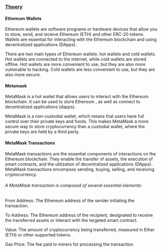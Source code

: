 <u><h3>Thoery</h3></u>

<h4>Ethereum Wallets</h4>
<p>Ethereum wallets are software programs or hardware devices that allow you to store, send, and receive Ethereum (ETH) and other ERC-20 tokens. Wallets are essential for interacting with the Ethereum blockchain and using decentralized applications (DApps).

There are two main types of Ethereum wallets: hot wallets and cold wallets. Hot wallets are connected to the internet, while cold wallets are stored offline. Hot wallets are more convenient to use, but they are also more vulnerable to hacking. Cold wallets are less convenient to use, but they are also more secure.

</p>

<h4>Metamask</h4>
<p>MetaMask is a hot wallet that allows users to interact with the Ethereum blockchain. It can be used to store Ethereum , as well as connect to decentralized applications (dapps).</p>
<p>
MetaMask is a non-custodial wallet, which means that users have full control over their private keys and funds. This makes MetaMask a more secure way to store cryptocurrency than a custodial wallet, where the private keys are held by a third party.
</p>
<h4>
MetaMask Transactions</h4>
<p>MetaMask transactions are the essential components of interactions on the Ethereum blockchain. They enable the transfer of assets, the execution of smart contracts, and the utilization of decentralized applications (DApps). MetaMask transactions encompass sending, buying, selling, and receiving cryptocurrency.</p>

<h6>A MetaMask transaction is composed of several essential elements:</h6>
<p>From Address: The Ethereum address of the sender initiating the transaction.</p>

<p>To Address: The Ethereum address of the recipient, designated to receive the transferred assets or interact with the targeted smart contract.</p>

<p>Value: The amount of cryptocurrency being transferred, measured in Ether (ETH) or other supported tokens.</p>

<p>Gas Price: The fee paid to miners for processing the transaction.</p>

